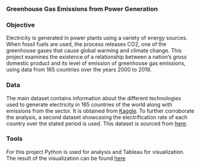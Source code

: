 ### Greenhouse Gas Emissions from Power Generation

### Objective
Electricity is generated in power plants using a variety of energy sources. When fossil fuels are used, the process releases CO2, one of the greenhouse gases that cause global warming and climate change. This project examines the existence of a relationship between a nation’s gross domestic product and its level of emission of greenhouse gas emissions, using data from 165 countries over the years 2000 to 2018.

### Data
The main dataset contains information about the different technologies used to generate electricity in 165 countries of the world along with emissions from the sector. It is obtained from [Kaggle](https://www.kaggle.com/datasets/pralabhpoudel/world-energy-consumption).
To further corroborate the analysis, a second dataset showcasing the electrification rate of each country over the stated period is used. This dataset is sourced from [here](https://data.worldbank.org/indicator/EG.ELC.ACCS.ZS).

### Tools
For this project Python is used for analysis and Tableau for visualization. 
The result of the visualization can be found [here](https://public.tableau.com/app/profile/keno.shiferaw/viz/projectx_17155194732710/EmfrmElec?publish=yes)

